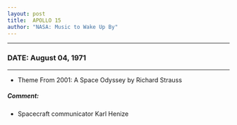 ```yaml
---
layout: post
title:  APOLLO 15
author: "NASA: Music to Wake Up By"
---
```


----
### DATE: August 04, 1971
----
- Theme From 2001: A Space Odyssey by Richard Strauss

##### Comment:
* Spacecraft communicator Karl Henize
